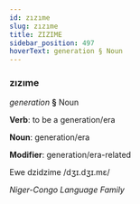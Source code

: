 ```yaml
---
id: zızıme
slug: zızıme
title: ZIZIME
sidebar_position: 497
hoverText: generation § Noun
---
```


### zızıme

*generation* **§** Noun

**Verb**: to be a generation/era

**Noun**: generation/era

**Modifier**: generation/era-related

Ewe dzidzime /dʒɪ.dʒɪ.mɛ/

*Niger-Congo Language Family*